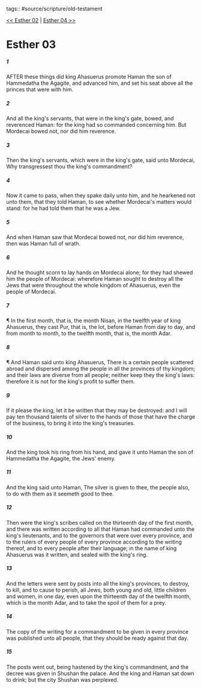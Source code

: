 tags:: #source/scripture/old-testament

[<< Esther 02](source/scripture/old-testament/17_Esther/Esther_02.md) | [Esther 04 >>](source/scripture/old-testament/17_Esther/Esther_04.md)

# Esther 03

##### 1

AFTER these things did king Ahasuerus promote Haman the son of Hammedatha the Agagite, and advanced him, and set his seat above all the princes that were with him.

##### 2

And all the king's servants, that were in the king's gate, bowed, and reverenced Haman: for the king had so commanded concerning him. But Mordecai bowed not, nor did him reverence.

##### 3

Then the king's servants, which were in the king's gate, said unto Mordecai, Why transgressest thou the king's commandment?

##### 4

Now it came to pass, when they spake daily unto him, and he hearkened not unto them, that they told Haman, to see whether Mordecai's matters would stand: for he had told them that he was a Jew.

##### 5

And when Haman saw that Mordecai bowed not, nor did him reverence, then was Haman full of wrath.

##### 6

And he thought scorn to lay hands on Mordecai alone; for they had shewed him the people of Mordecai: wherefore Haman sought to destroy all the Jews that were throughout the whole kingdom of Ahasuerus, even the people of Mordecai.

##### 7

¶ In the first month, that is, the month Nisan, in the twelfth year of king Ahasuerus, they cast Pur, that is, the lot, before Haman from day to day, and from month to month, to the twelfth month, that is, the month Adar.

##### 8

¶ And Haman said unto king Ahasuerus, There is a certain people scattered abroad and dispersed among the people in all the provinces of thy kingdom; and their laws are diverse from all people; neither keep they the king's laws: therefore it is not for the king's profit to suffer them.

##### 9

If it please the king, let it be written that they may be destroyed: and I will pay ten thousand talents of silver to the hands of those that have the charge of the business, to bring it into the king's treasuries.

##### 10

And the king took his ring from his hand, and gave it unto Haman the son of Hammedatha the Agagite, the Jews' enemy.

##### 11

And the king said unto Haman, The silver is given to thee, the people also, to do with them as it seemeth good to thee.

##### 12

Then were the king's scribes called on the thirteenth day of the first month, and there was written according to all that Haman had commanded unto the king's lieutenants, and to the governors that were over every province, and to the rulers of every people of every province according to the writing thereof, and to every people after their language; in the name of king Ahasuerus was it written, and sealed with the king's ring.

##### 13

And the letters were sent by posts into all the king's provinces, to destroy, to kill, and to cause to perish, all Jews, both young and old, little children and women, in one day, even upon the thirteenth day of the twelfth month, which is the month Adar, and to take the spoil of them for a prey.

##### 14

The copy of the writing for a commandment to be given in every province was published unto all people, that they should be ready against that day.

##### 15

The posts went out, being hastened by the king's commandment, and the decree was given in Shushan the palace. And the king and Haman sat down to drink; but the city Shushan was perplexed.

